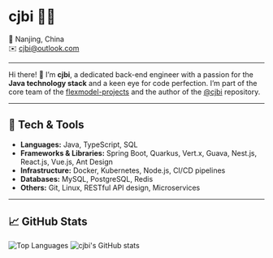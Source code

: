 # cjbi 👨‍💻

📍 Nanjing, China  
✉️ [cjbi@outlook.com](mailto:cjbi@outlook.com)

---

Hi there! 👋 I’m **cjbi**, a dedicated back-end engineer with a passion for the **Java technology stack** and a keen eye for code perfection. I’m part of the core team of the [flexmodel-projects](https://github.com/flexmodel-projects) and the author of the [@cjbi](https://github.com/cjbi) repository.

---

## 🔧 Tech & Tools

- **Languages:** Java, TypeScript, SQL  
- **Frameworks & Libraries:** Spring Boot, Quarkus, Vert.x, Guava, Nest.js, React.js, Vue.js, Ant Design  
- **Infrastructure:** Docker, Kubernetes, Node.js, CI/CD pipelines  
- **Databases:** MySQL, PostgreSQL, Redis  
- **Others:** Git, Linux, RESTful API design, Microservices  

---

## 📈 GitHub Stats

![Top Languages](https://github-readme-stats.vercel.app/api/top-langs/?username=cjbi&layout=compact&theme=transparent)
![cjbi's GitHub stats](https://github-readme-stats.vercel.app/api?username=cjbi&theme=transparent)
